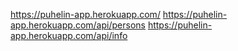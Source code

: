 https://puhelin-app.herokuapp.com/
https://puhelin-app.herokuapp.com/api/persons
https://puhelin-app.herokuapp.com/api/info
